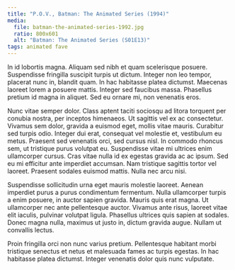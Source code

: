 ```yaml
---
title: "P.O.V., Batman: The Animated Series (1994)"
media:
  file: batman-the-animated-series-1992.jpg
  ratio: 800x601
  alt: "Batman: The Animated Series (S01E13)"
tags: animated fave
---
```


In id lobortis magna. Aliquam sed nibh et quam scelerisque posuere. Suspendisse fringilla suscipit turpis ut dictum. Integer non leo tempor, placerat nunc in, blandit quam. In hac habitasse platea dictumst. Maecenas laoreet lorem a posuere mattis. Integer sed faucibus massa. Phasellus pretium id magna in aliquet. Sed eu ornare mi, non venenatis eros.

Nunc vitae semper dolor. Class aptent taciti sociosqu ad litora torquent per conubia nostra, per inceptos himenaeos. Ut sagittis vel ex ac consectetur. Vivamus sem dolor, gravida a euismod eget, mollis vitae mauris. Curabitur sed turpis odio. Integer dui erat, consequat vel molestie et, vestibulum eu metus. Praesent sed venenatis orci, sed cursus nisl. In commodo rhoncus sem, ut tristique purus volutpat eu. Suspendisse vitae mi ultrices enim ullamcorper cursus. Cras vitae nulla id ex egestas gravida ac ac ipsum. Sed eu mi efficitur ante imperdiet accumsan. Nam tristique sagittis tortor vel laoreet. Praesent sodales euismod mattis. Nulla nec arcu nisi.

Suspendisse sollicitudin urna eget mauris molestie laoreet. Aenean imperdiet purus a purus condimentum fermentum. Nulla ullamcorper turpis a enim posuere, in auctor sapien gravida. Mauris quis erat magna. Ut ullamcorper nec ante pellentesque auctor. Vivamus ante risus, laoreet vitae elit iaculis, pulvinar volutpat ligula. Phasellus ultrices quis sapien at sodales. Donec magna nulla, maximus ut justo in, dictum gravida augue. Nullam ut convallis lectus.

Proin fringilla orci non nunc varius pretium. Pellentesque habitant morbi tristique senectus et netus et malesuada fames ac turpis egestas. In hac habitasse platea dictumst. Integer venenatis dolor quis nunc vulputate.
